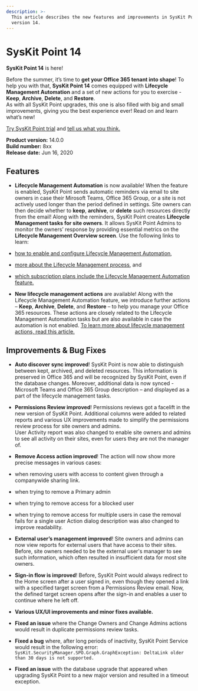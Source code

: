 ```yaml
---
description: >-
  This article describes the new features and improvements in SysKit Point
  version 14.
---
```


# SysKit Point 14

**SysKit Point 14** is here!

Before the summer, it’s time to **get your Office 365 tenant into shape**! To help you with that, **SysKit Point 14** comes equipped with **Lifecycle Management Automation** and a set of new actions for you to exercise - **Keep**, **Archive**, **Delete**, and **Restore**.  
As with all SysKit Point upgrades, this one is also filled with big and small improvements, giving you the best experience ever!
Read on and learn what’s new!

[Try SysKit Point trial](https://syskit.com/products/point/download/) and [tell us what you think.](https://www.syskit.com/company/contact-us/)

**Product version:** 14.0.0  
**Build number:** 8xx  
**Release date:** Jun 16, 2020

## Features

* **Lifecycle Management Automation** is now available! When the feature is enabled, SysKit Point sends automatic reminders via email to site owners in case their Mirosoft Teams, Office 365 Group, or a site is not actively used longer than the period defined in settings. Site owners can then decide whether to **keep**, **archive**, or **delete** such resources directly from the email!
Along with the reminders, SysKit Point creates **Lifecycle Management tasks for site owners**. It allows SysKit Point Admins to monitor the owners’ response by providing essential metrics on the **Lifecycle Management Overview screen**. Use the following links to learn:
 * [how to enable and configure Lifecycle Management Automation](../installation-and-configuration/enable-lifecycle-management.md),
 * [more about the Lifecycle Management process](../common-tasks/lifecycle-management.md), and
 * [which subscription plans include the Lifecycle Management Automation feature.](https://www.syskit.com/products/point/pricing/)

* **New lifecycle management actions** are available! Along with the Lifecycle Management Automation feature, we introduce further actions – **Keep**, **Archive**, **Delete**, and **Restore** – to help you manage your Office 365 resources. These actions are closely related to the Lifecycle Management Automation tasks but are also available in case the automation is not enabled. [To learn more about lifecycle management actions, read this article.](../common-tasks/lifecycle-management-actions.md)

## Improvements & Bug Fixes

* **Auto discover sync improved**! SysKit Point is now able to distinguish between kept, archived, and deleted resources. This information is preserved in Office 365 and will be recognized by SysKit Point, even if the database changes.
Moreover, additional data is now synced - Microsoft Teams and Office 365 Group description – and displayed as a part of the lifecycle management tasks.

* **Permissions Review improved**! Permissions reviews got a facelift in the new version of SysKit Point. Additional columns were added to related reports and various UX improvements made to simplify the permissions review process for site owners and admins.  
User Activity report was also changed to enable site owners and admins to see all activity on their sites, even for users they are not the manager of.    

* **Remove Access action improved**! The action will now show more precise messages in various cases:
 * when removing users with access to content given through a companywide sharing link. 
 * when trying to remove a Primary admin
 * when trying to remove access for a blocked user
 * when trying to remove access for multiple users in case the removal fails for a single user
Action dialog description was also changed to improve readability.  

* **External user’s management improved**! Site owners and admins can now view reports for external users that have access to their sites. Before, site owners needed to be the external user's manager to see such information, which often resulted in insufficient data for most site owners.

* **Sign-in flow is improved**! Before, SysKit Point would always redirect to the Home screen after a user signed in, even though they opened a link with a specified target screen from a Permissions Review email. Now, the defined target screen opens after the sign-in and enables a user to continue where he left off.

* **Various UX/UI improvements and minor fixes available.**

* **Fixed an issue** where the Change Owners and Change Admins actions would result in duplicate permissions review tasks.

* **Fixed a bug** where, after long periods of inactivity, SysKit Point Service would result in the following error:
`SysKit.SecurityManager.SPO.Graph.GraphException: DeltaLink older than 30 days is not supported.`

* **Fixed an issue** with the database upgrade that appeared when upgrading SysKit Point to a new major version and resulted in a timeout exception.
